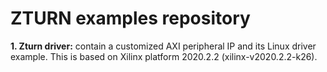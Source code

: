 # ZTURN examples repository
**1. Zturn driver:** contain a customized AXI peripheral IP and its Linux driver example. This is based on Xilinx platform 2020.2.2 (xilinx-v2020.2.2-k26).
